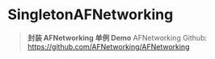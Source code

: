 # SingletonAFNetworking
> **封装 AFNetworking 单例 Demo**
> AFNetworking Github: https://github.com/AFNetworking/AFNetworking
